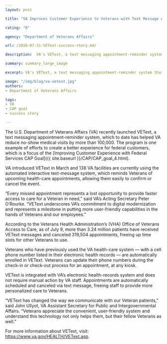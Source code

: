 ```yaml
---
layout: post

title: "VA Improves Customer Experience to Veterans with Text Message Appointment Reminders"

rating: "0"

agency: "Department of Veterans Affairs"

url: /2018-07-31-VEText-success-story.md/

description:  VA's VEText, a text messaging appointment-reminder system that allows veterans to easily confirm or cancel an appointment, has helped VA reduce no-show medical visits by more than 100,000.

summary: summary_large_image

excerpt: VA's VEText, a text messaging appointment-reminder system that allows veterans to easily confirm or cancel an appointment, has helped VA reduce no-show medical visits by more than 100,000.

image: "/img/blog/va-vetext.jpg"
authors:
- Department of Veterans Affairs

tags:
- VA
- CAP goal
- success story

---
```


The U.S. Department of Veterans Affairs (VA) recently launched VEText, a text messaging appointment-reminder system, which to date has helped VA reduce no-show medical visits by more than 100,000. The program is one example of efforts to create a better experience for federal customers, which is a focus of the [Improving Customer Experience with Federal Services CAP Goal]({{  site.baseurl  }}/CAP/CAP_goal_4.html).

VA introduced VEText in March and 138 VA facilities are currently using the automated interactive text-message system, which reminds Veterans of upcoming health-care appointments, allowing them easily to confirm or cancel the event.

“Every missed appointment represents a lost opportunity to provide faster access to care for a Veteran in need,” said VA’s Acting Secretary Peter O’Rourke. “VEText underscores VA’s commitment to digital modernization and represents a milestone in putting more user-friendly capabilities in the hands of Veterans and our employees.”

According to the Veterans Health Administration’s (VHA) Office of Veterans Access to Care, as of July 9, more than 3.24 million patients have received VEText messages and canceled 319,504 appointments, freeing up time slots for other Veterans to use.

Veterans who have previously used the VA health-care system — with a cell phone number listed in their electronic health records — are automatically enrolled in VEText. Veterans can update their phone numbers during the check-in or check-out process for an appointment, at any kiosk.

VEText is integrated with VA’s electronic health-records system and does not require manual action by VA staff. Appointments are automatically scheduled and canceled via text message, freeing staff to provide more personalized care to Veterans.

“VEText has changed the way we communicate with our Veteran patients,” said John Ullyot, VA Assistant Secretary for Public and Intergovernmental Affairs. “Veterans appreciate the convenient, user-friendly system and understand this technology not only helps them, but their fellow Veterans as well.”

For more information about VEText, visit: <a href="https://www.va.gov/HEALTH/VEText.asp" target="_blank">https://www.va.gov/HEALTH/VEText.asp</a>.
